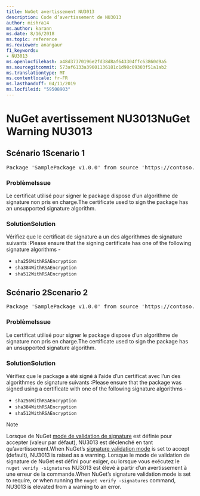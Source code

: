 ```yaml
---
title: NuGet avertissement NU3013
description: Code d’avertissement de NU3013
author: mishra14
ms.author: karann
ms.date: 8/16/2018
ms.topic: reference
ms.reviewer: anangaur
f1_keywords:
- NU3013
ms.openlocfilehash: a48d37370196e2fd38d8af643304ffc63860d9a5
ms.sourcegitcommit: 573af6133a39601136181c1d98c09303f51a1ab2
ms.translationtype: MT
ms.contentlocale: fr-FR
ms.lasthandoff: 04/11/2019
ms.locfileid: "59508903"
---
```

# <a name="nuget-warning-nu3013"></a><span data-ttu-id="3ba7d-103">NuGet avertissement NU3013</span><span class="sxs-lookup"><span data-stu-id="3ba7d-103">NuGet Warning NU3013</span></span>

## <a name="scenario-1"></a><span data-ttu-id="3ba7d-104">Scénario 1</span><span class="sxs-lookup"><span data-stu-id="3ba7d-104">Scenario 1</span></span>

<pre>Package 'SamplePackage v1.0.0' from source 'https://contoso.com/index.json': The signing certificate has an unsupported signature algorithm.</pre>

### <a name="issue"></a><span data-ttu-id="3ba7d-105">Problème</span><span class="sxs-lookup"><span data-stu-id="3ba7d-105">Issue</span></span>

<span data-ttu-id="3ba7d-106">Le certificat utilisé pour signer le package dispose d’un algorithme de signature non pris en charge.</span><span class="sxs-lookup"><span data-stu-id="3ba7d-106">The certificate used to sign the package has an unsupported signature algorithm.</span></span>


### <a name="solution"></a><span data-ttu-id="3ba7d-107">Solution</span><span class="sxs-lookup"><span data-stu-id="3ba7d-107">Solution</span></span>

<span data-ttu-id="3ba7d-108">Vérifiez que le certificat de signature a un des algorithmes de signature suivants :</span><span class="sxs-lookup"><span data-stu-id="3ba7d-108">Please ensure that the signing certificate has one of the following signature algorithms -</span></span> 
* `sha256WithRSAEncryption`
* `sha384WithRSAEncryption`
* `sha512WithRSAEncryption`



## <a name="scenario-2"></a><span data-ttu-id="3ba7d-109">Scénario 2</span><span class="sxs-lookup"><span data-stu-id="3ba7d-109">Scenario 2</span></span>

<pre>Package 'SamplePackage v1.0.0' from source 'https://contoso.com/index.json': The primary signature's certificate has an unsupported signature algorithm.</pre>

### <a name="issue"></a><span data-ttu-id="3ba7d-110">Problème</span><span class="sxs-lookup"><span data-stu-id="3ba7d-110">Issue</span></span>

<span data-ttu-id="3ba7d-111">Le certificat utilisé pour signer le package dispose d’un algorithme de signature non pris en charge.</span><span class="sxs-lookup"><span data-stu-id="3ba7d-111">The certificate used to sign the package has an unsupported signature algorithm.</span></span>


### <a name="solution"></a><span data-ttu-id="3ba7d-112">Solution</span><span class="sxs-lookup"><span data-stu-id="3ba7d-112">Solution</span></span>

<span data-ttu-id="3ba7d-113">Vérifiez que le package a été signé à l’aide d’un certificat avec l’un des algorithmes de signature suivants :</span><span class="sxs-lookup"><span data-stu-id="3ba7d-113">Please ensure that the package was signed using a certificate with one of the following signature algorithms -</span></span> 
* `sha256WithRSAEncryption`
* `sha384WithRSAEncryption`
* `sha512WithRSAEncryption`


> [!Note]
> <span data-ttu-id="3ba7d-114">Lorsque de NuGet [mode de validation de signature](https://docs.microsoft.com/en-us/nuget/consume-packages/installing-signed-packages#configure-package-signature-requirements) est définie pour accepter (valeur par défaut), NU3013 est déclenché en tant qu’avertissement.</span><span class="sxs-lookup"><span data-stu-id="3ba7d-114">When NuGet’s [signature validation mode](https://docs.microsoft.com/en-us/nuget/consume-packages/installing-signed-packages#configure-package-signature-requirements) is set to accept (default), NU3013 is raised as a warning.</span></span> <span data-ttu-id="3ba7d-115">Lorsque le mode de validation de signature de NuGet est défini pour exiger, ou lorsque vous exécutez le `nuget verify -signatures` NU3013 est élevé à partir d’un avertissement à une erreur de la commande.</span><span class="sxs-lookup"><span data-stu-id="3ba7d-115">When NuGet’s signature validation mode is set to require, or when running the `nuget verify -signatures` command, NU3013 is elevated from a warning to an error.</span></span> 

